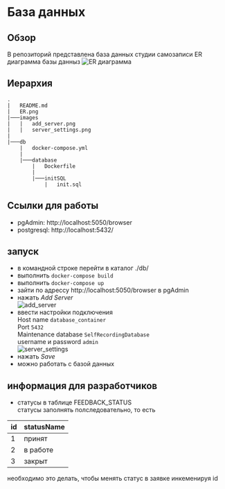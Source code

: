 # База данных  
## Обзор
В репозиторий представлена база данных студии самозаписи
ER диаграмма базы данныз
![ER диаграмма](https://git.miem.hse.ru/19107/database/-/raw/master/ER.png)  
## Иерархия  
```
.  
|   README.md
|   ER.png
|───images
|   |   add_server.png
|   |   server_settings.png
|   
|───db
    |   docker-compose.yml
    |   
    |───database
        |   Dockerfile
        |
        |───initSQL
            |   init.sql   
```
## Ссылки для работы  
* pgAdmin: http://localhost:5050/browser
* postgresql: http://localhost:5432/

## запуск
* в командной строке перейти в каталог ./db/
* выполнить `docker-compose build`
* выполнить `docker-compose up`
* зайти по адрессу http://localhost:5050/browser в pgAdmin
* нажать _Add Server_  
![add_server](https://git.miem.hse.ru/19107/database/-/raw/master/images/add_server.png)
* ввести настройки подключения  
    Host name `database_container`  
    Port `5432`  
    Maintenance database `SelfRecordingDatabase`  
    username и password `admin`  
    ![server_settings](https://git.miem.hse.ru/19107/database/-/raw/master/images/server_settings.png)
* нажать _Save_  
* можно работать с базой данных  

## информация для разработчиков
* статусы в таблице FEEDBACK_STATUS  
статусы заполнять полследовательно, то есть 

| id | statusName |
| ------ | ------ |
| 1 | принят |
| 2 | в работе |
| 3 | закрыт |  

необходимо это делать, чтобы менять статус в заявке инкеменируя id 

